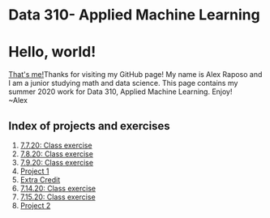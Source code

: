 # Data 310- Applied Machine Learning<br/>
# Hello, world!<br/>
[That's me!](https://aeraposo.github.io/Data-310-Public-Raposo/profile.png)Thanks for visiting my GitHub page! My name is Alex Raposo and I am a junior studying math and data science. This page contains my summer 2020 work for Data 310, Applied Machine Learning. Enjoy!<br/>
~Alex
## Index of projects and exercises
1. [7.7.20: Class exercise](https://aeraposo.github.io/Data-310-Public-Raposo/7.7.20-Class_Exercise)
2. [7.8.20: Class exercise](https://aeraposo.github.io/Data-310-Public-Raposo/7.8.20-Class_Exercise)
3. [7.9.20: Class exercise](https://aeraposo.github.io/Data-310-Public-Raposo/7.9.20-Class_Exercise)
4. [Project 1](https://aeraposo.github.io/Data-310-Public-Raposo/Project_1)
5. [Extra Credit](https://aeraposo.github.io/Data-310-Public-Raposo/Extra_Credit)
6. [7.14.20: Class exercise](https://aeraposo.github.io/Data-310-Public-Raposo/7.14.20-Class_Exercise)
7. [7.15.20: Class exercise](https://aeraposo.github.io/Data-310-Public-Raposo/7.15.20-Class_Exercise)
8. [Project 2](https://aeraposo.github.io/Data-310-Public-Raposo/Project_2)
